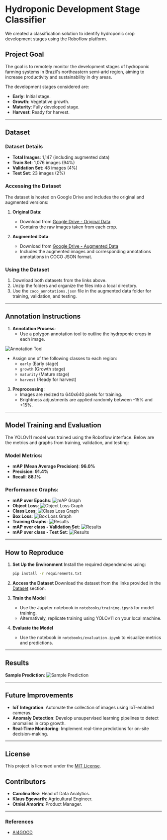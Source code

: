 # Hydroponic Development Stage Classifier

We created a classification solution to identify hydroponic crop development stages using the Roboflow platform.

## Project Goal

The goal is to remotely monitor the development stages of hydroponic farming systems in Brazil's northeastern semi-arid region, aiming to increase productivity and sustainability in dry areas.

The development stages considered are:
- **Early**: Initial stage.
- **Growth**: Vegetative growth.
- **Maturity**: Fully developed stage.
- **Harvest**: Ready for harvest.

---

## Dataset

### Dataset Details
- **Total Images**: 1,147 (including augmented data)
- **Train Set**: 1,076 images (94%)
- **Validation Set**: 48 images (4%)
- **Test Set**: 23 images (2%)

### Accessing the Dataset
The dataset is hosted on Google Drive and includes the original and augmented versions:

1. **Original Data**:
   - Download from [Google Drive - Original Data](https://drive.google.com/drive/folders/1n6uep0UZztH4hrME0ri1NfhDuk6vCfVq)
   - Contains the raw images taken from each crop.

2. **Augmented Data**:
   - Download from [Google Drive - Augmented Data](https://drive.google.com/drive/folders/1fuf_kWXcjVw2eKkiKvcZHyFeHq2vC6PN)
   - Includes the augmented images and corresponding annotations annotations in COCO JSON format.

### Using the Dataset
1. Download both datasets from the links above.
2. Unzip the folders and organize the files into a local directory.
3. Use the `coco_annotations.json` file in the augmented data folder for training, validation, and testing.

---

## Annotation Instructions

1. **Annotation Process**:
   - Use a polygon annotation tool to outline the hydroponic crops in each image.

![Annotation Tool](results/annotation_tool.png)

   - Assign one of the following classes to each region:
     - `early` (Early stage)
     - `growth` (Growth stage)
     - `maturity` (Mature stage)
     - `harvest` (Ready for harvest)

3. **Preprocessing**:
   - Images are resized to 640x640 pixels for training.
   - Brightness adjustments are applied randomly between -15% and +15%.

---

## Model Training and Evaluation

The YOLOv11 model was trained using the Roboflow interface. Below are the metrics and graphs from training, validation, and testing:

### Model Metrics:
- **mAP (Mean Average Precision)**: **96.0%**
- **Precision**: **91.4%**
- **Recall**: **88.1%**

### Performance Graphs:
- **mAP over Epochs**:
  ![mAP Graph](results/map.png)
- **Object Loss**:
  ![Object Loss Graph](results/object-loss.png)
- **Class Loss**:
  ![Class Loss Graph](results/class-loss.png)
- **Box Loss**:
  ![Box Loss Graph](results/box-loss.png)
- **Training Graphs**:
  ![Results](results/results.png)
- **mAP over class - Validation Set**:
  ![Results](results/map-class-valid.png)
- **mAP over class - Test Set**:
  ![Results](results/map-class-test.png)

---

## How to Reproduce

1. **Set Up the Environment**
   Install the required dependencies using:
   ```bash
   pip install -r requirements.txt
   ```

2. **Access the Dataset**
   Download the dataset from the links provided in the [Dataset](#dataset) section.

3. **Train the Model**
   - Use the Jupyter notebook in `notebooks/training.ipynb` for model training.
   - Alternatively, replicate training using YOLOv11 on your local machine.

4. **Evaluate the Model**
   - Use the notebook in `notebooks/evaluation.ipynb` to visualize metrics and predictions.

---

## Results

**Sample Prediction**:
![Sample Prediction](results/prediction-sample.png)

---

## Future Improvements
- **IoT Integration**: Automate the collection of images using IoT-enabled cameras.
- **Anomaly Detection**: Develop unsupervised learning pipelines to detect anomalies in crop growth.
- **Real-Time Monitoring**: Implement real-time predictions for on-site decision-making.

---

## License
This project is licensed under the [MIT License](LICENSE).

## Contributors
- **Carolina Bez**: Head of Data Analytics.
- **Klaus Egewarth**: Agricultural Engineer.
- **Otniel Amorim**: Product Manager.

---

### References
- [AI4GOOD](https://ai4good.org/)
```
